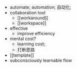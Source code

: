 - automate; automation; 自动化;
- collaboration tool
    - [[workaround]]
    - [[workspace]]
- effective
    - improve efficiency
- mental cost?
    - learning cost;
    - 打断思路
- [[template]]
- subconsciously learnable flow
